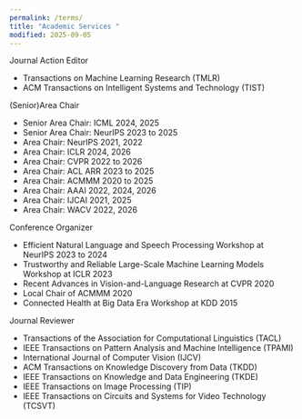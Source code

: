 ```yaml
---
permalink: /terms/
title: "Academic Services "
modified: 2025-09-05
---
```

Journal Action Editor
* Transactions on Machine Learning Research (TMLR)
* ACM Transactions on Intelligent Systems and Technology (TIST)
  
(Senior)Area Chair
* Senior Area Chair: ICML 2024, 2025
* Senior Area Chair: NeurIPS 2023 to 2025
* Area Chair: NeurIPS 2021, 2022
* Area Chair: ICLR 2024, 2026
* Area Chair: CVPR 2022 to 2026
* Area Chair: ACL ARR 2023 to 2025
* Area Chair: ACMMM 2020 to 2025
* Area Chair: AAAI 2022, 2024, 2026
* Area Chair: IJCAI 2021, 2025
* Area Chair: WACV 2022, 2026

Conference Organizer
* Efficient Natural Language and Speech Processing Workshop at NeurIPS 2023 to 2024
* Trustworthy and Reliable Large-Scale Machine Learning Models Workshop at ICLR 2023
* Recent Advances in Vision-and-Language Research at CVPR 2020
* Local Chair of ACMMM 2020
* Connected Health at Big Data Era Workshop at KDD 2015

Journal Reviewer
* Transactions of the Association for Computational Linguistics (TACL)
* IEEE Transactions on Pattern Analysis and Machine Intelligence (TPAMI)
* International Journal of Computer Vision (IJCV)
* ACM Transactions on Knowledge Discovery from Data (TKDD)
* IEEE Transactions on Knowledge and Data Engineering (TKDE)
* IEEE Transactions on Image Processing (TIP)
* IEEE Transactions on Circuits and Systems for Video Technology (TCSVT)
